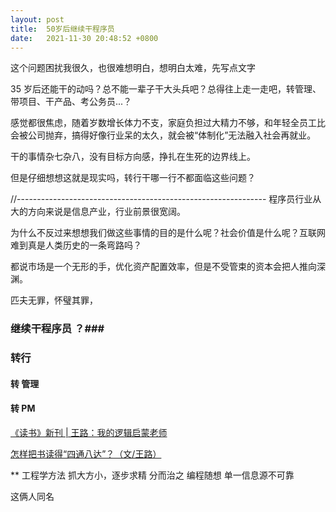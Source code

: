 ```yaml
---
layout: post
title:  50岁后继续干程序员
date:   2021-11-30 20:48:52 +0800
---
```


这个问题困扰我很久，也很难想明白，想明白太难，先写点文字

35 岁后还能干的动吗？总不能一辈子干大头兵吧？总得往上走一走吧，转管理、带项目、干产品、考公务员...？

感觉都很焦虑，随着岁数增长体力不支，家庭负担过大精力不够，和年轻全员工比会被公司抛弃，搞得好像行业呆的太久，就会被“体制化”无法融入社会再就业。

干的事情杂七杂八，没有目标方向感，挣扎在生死的边界线上。

但是仔细想想这就是现实吗，转行干哪一行不都面临这些问题？




//--------------------------------------------------------------
程序员行业从大的方向来说是信息产业，行业前景很宽阔。

为什么不反过来想想我们做这些事情的目的是什么呢？社会价值是什么呢？互联网难到真是人类历史的一条弯路吗？


都说市场是一个无形的手，优化资产配置效率，但是不受管束的资本会把人推向深渊。

匹夫无罪，怀璧其罪，



### 继续干程序员 ？###

### 转行 ###

#### 转 管理 ####

#### 转 PM ####

[《读书》新刊 \| 王路：我的逻辑启蒙老师](https://mp.weixin.qq.com/s/BLuViOaJdceYHzTuuPr1DQ)

[怎样把书读得“四通八达”？（文/王路）](https://www.douban.com/note/271659319/)


** 工程学方法
    抓大方小，逐步求精
    分而治之
    编程随想
    单一信息源不可靠 


这俩人同名



